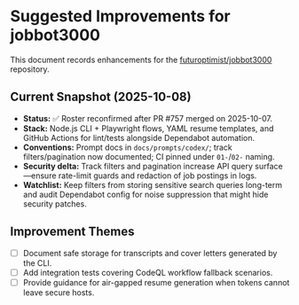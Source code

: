 # Suggested Improvements for jobbot3000

This document records enhancements for the
[futuroptimist/jobbot3000](https://github.com/futuroptimist/jobbot3000) repository.

## Current Snapshot (2025-10-08)

- **Status:** ✅ Roster reconfirmed after PR #757 merged on 2025-10-07.
- **Stack:** Node.js CLI + Playwright flows, YAML resume templates, and GitHub Actions for lint/tests
  alongside Dependabot automation.
- **Conventions:** Prompt docs in `docs/prompts/codex/`; track filters/pagination now documented; CI
  pinned under `01-`/`02-` naming.
- **Security delta:** Track filters and pagination increase API query surface—ensure rate-limit guards
  and redaction of job postings in logs.
- **Watchlist:** Keep filters from storing sensitive search queries long-term and audit Dependabot
  config for noise suppression that might hide security patches.

## Improvement Themes

- [ ] Document safe storage for transcripts and cover letters generated by the CLI.
- [ ] Add integration tests covering CodeQL workflow fallback scenarios.
- [ ] Provide guidance for air-gapped resume generation when tokens cannot leave secure hosts.
